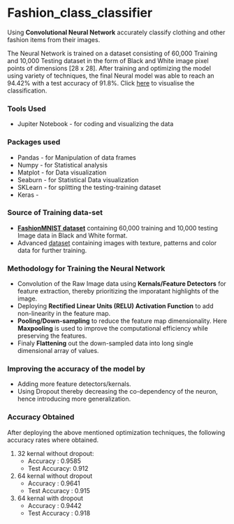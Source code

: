 # Fashion_class_classifier

Using **Convolutional Neural Network** accurately classify clothing and other fashion items from their images.

The Neural Network is trained on a dataset consisting of 60,000 Training and 10,000 Testing dataset in the form of Black and White image pixel points of dimensions [28 x 28]. After training and optimizing the model using variety of techniques, the final Neural model was able to reach an 94.42% with a test accuracy of 91.8%. Click [here](https://github.com/vaishak47/fashion_class_classifier/blob/master/fashion_classifier.ipynb) to visualise the classification.

### Tools Used
* Jupiter Notebook - for coding and visualizing the data

### Packages used
* Pandas - for Manipulation of data frames
* Numpy - for Statistical analysis
* Matplot - for Data visualization
* Seaburn - for Statistical Data visualization
* SKLearn - for splitting the testing-training dataset
* Keras - 

### Source of Training data-set
* **[FashionMNIST dataset](https://www.kaggle.com/zalando-research/fashionmnist/data)** containing 60,000 training and 10,000 testing Image data in Black and White format.
* Advanced [dataset](http://mmlab.ie.cuhk.edu.hk/projects/DeepFashion.html) containing images with texture, patterns and color data for further training.

### Methodology for Training the Neural Network
* Convolution of the Raw Image data using **Kernals/Feature Detectors** for feature extraction, thereby prioritizing the imporatant highlights of the image.
* Deploying **Rectified Linear Units (RELU) Activation Function** to add non-linearity in the feature map.
* **Pooling/Down-sampling** to reduce the feature map dimensionality. Here **Maxpooling** is used to improve the computational efficiency while preserving the features.
* Finaly **Flattening** out the down-sampled data into long single dimensional array of values.


### Improving the accuracy of the model by 
* Adding more feature detectors/kernals.
* Using Dropout thereby decreasing the co-dependency of the neuron, hence introducing more generalization.

### Accuracy Obtained
After deploying the above mentioned optimization techniques, the following accuracy rates where obtained.
1. 32 kernal without dropout:
    - Accuracy : 0.9585
    - Test Accuracy: 0.912
2. 64 kernal without dropout
    - Accuracy : 0.9641
    - Test Accuracy : 0.915
3. 64 kernal with dropout
    - Accuracy : 0.9442
    - Test Accuracy : 0.918

